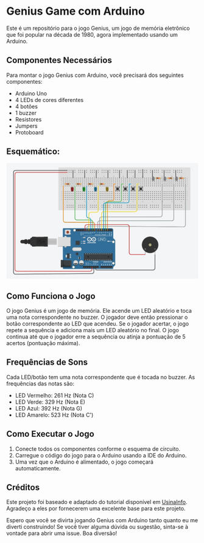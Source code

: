 # Genius Game com Arduino

Este é um repositório para o jogo Genius, um jogo de memória eletrônico que foi popular na década de 1980, agora implementado usando um Arduino.

## Componentes Necessários

Para montar o jogo Genius com Arduino, você precisará dos seguintes componentes:

- Arduino Uno
- 4 LEDs de cores diferentes
- 4 botões
- 1 buzzer
- Resistores
- Jumpers
- Protoboard

## Esquemático:

<img src=".\esquematico-genius.jpg" alt="genius" width="auto"  height="auto" />

## Como Funciona o Jogo

O jogo Genius é um jogo de memória. Ele acende um LED aleatório e toca uma nota correspondente no buzzer. O jogador deve então pressionar o botão correspondente ao LED que acendeu. Se o jogador acertar, o jogo repete a sequência e adiciona mais um LED aleatório no final. O jogo continua até que o jogador erre a sequência ou atinja a pontuação de 5 acertos (pontuação máxima).

## Frequências de Sons

Cada LED/botão tem uma nota correspondente que é tocada no buzzer. As frequências das notas são:

- LED Vermelho: 261 Hz (Nota C)
- LED Verde: 329 Hz (Nota E)
- LED Azul: 392 Hz (Nota G)
- LED Amarelo: 523 Hz (Nota C')

## Como Executar o Jogo

1. Conecte todos os componentes conforme o esquema de circuito.
2. Carregue o código do jogo para o Arduino usando a IDE do Arduino.
3. Uma vez que o Arduino é alimentado, o jogo começará automaticamente.

## Créditos

Este projeto foi baseado e adaptado do tutorial disponível em [UsinaInfo](https://www.usinainfo.com.br/blog/jogos-com-arduino-genius-snake-e-jump-boy/). Agradeço a eles por fornecerem uma excelente base para este projeto.

Espero que você se divirta jogando Genius com Arduino tanto quanto eu me diverti construindo! Se você tiver alguma dúvida ou sugestão, sinta-se à vontade para abrir uma issue. Boa diversão!
